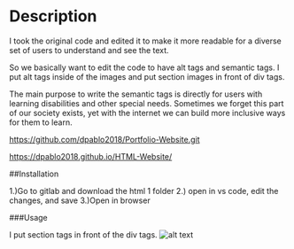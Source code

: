 # Description 
I took the original code and edited it to make it more readable for a diverse set of users to understand and see the text. 

So we basically want to edit the code to have alt tags and semantic tags. I put alt tags inside of the images and put section images in front of div tags.

The main purpose to write the semantic tags is directly for users with learning disabilities and other special needs. Sometimes we forget this part of our society exists, yet with the internet we can build more inclusive ways for them to learn. 

https://github.com/dpablo2018/Portfolio-Website.git 

https://dpablo2018.github.io/HTML-Website/ 

##Installation 

1.)Go to gitlab and download the html 1 folder
2.) open in vs code, edit the changes, and save
3.)Open in browser

###Usage

I put section tags in front of the div tags.
![alt text](assets/images/screenshot.png)
